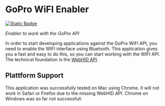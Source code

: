 # GoPro WiFI Enabler

[![Static Badge](https://img.shields.io/badge/Go%20to%20app-black?logo=github)](https://axeljaeger.github.io/goprowifienabler/)


*Enabler to work with the GoPro API*

In order to start developing applications against the GoPro WiFI API, you need to enable the WIFI interface using Bluetooth. This application gives you a fast and easy to do this, so you can start working with the WIFI API. The technical foundation is the [WebHID API](https://developer.mozilla.org/en-US/docs/Web/API/WebHID_API).

## Plattform Support ##
This application was successfully tested on Mac using Chrome. It will not work in Safari or Firefox due to the missing WebHID API. Chrome on Windows was so far not successfull.

